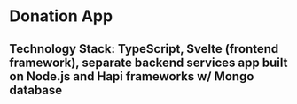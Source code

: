 # Donation App 
## Technology Stack: TypeScript, Svelte (frontend framework), separate backend services app built on Node.js and Hapi frameworks w/ Mongo database